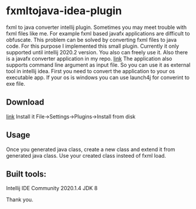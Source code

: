 # fxmltojava-idea-plugin
fxml to java converter intellij plugin.
Sometimes you may meet trouble with fxml files like me. For example fxml based javafx applications are difficult to obfuscate. 
This problem can be solved by converting fxml files to java code.
For this purpose I implemented this small plugin. Currently it only supported until intellij 2020.2 version.
You also can freely use it. Also there is a javafx converter application in my repo. [link](https://github.com/garawaa/fxml2javaconverter)
The application also supports command line argument as input file. So you can use it as external tool in intellij idea. First you need to convert the application to your os executable app. If your os is windows you can use launch4j for converint to exe file.
## Download
[link](https://raw.githubusercontent.com/garawaa/fxmltojava-idea-plugin/master/fxmltojava-idea-plugin.zip)
Install it File->Settings->Plugins->Install from disk
## Usage
Once you generated java class, create a new class and extend it from generated java class. Use your created class insteed of fxml load.

## Built tools:
Intellij IDE Community 2020.1.4
JDK 8

Thank you.
